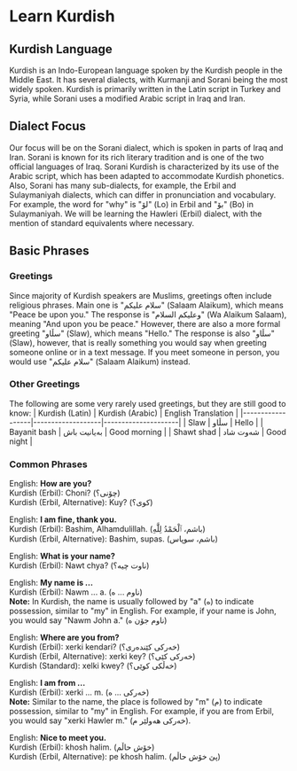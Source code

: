 # Learn Kurdish

## Kurdish Language
Kurdish is an Indo-European language spoken by the Kurdish people in the Middle East. It has several dialects, with Kurmanji and Sorani being the most widely spoken. Kurdish is primarily written in the Latin script in Turkey and Syria, while Sorani uses a modified Arabic script in Iraq and Iran.

## Dialect Focus
Our focus will be on the Sorani dialect, which is spoken in parts of Iraq and Iran. Sorani is known for its rich literary tradition and is one of the two official languages of Iraq.
Sorani Kurdish is characterized by its use of the Arabic script, which has been adapted to accommodate Kurdish phonetics.
Also, Sorani has many sub-dialects, for example, the Erbil and Sulaymaniyah dialects, which can differ in pronunciation and vocabulary. For example, the word for "why" is "لۆ" (Lo) in Erbil and "بۆ" (Bo) in Sulaymaniyah.
We will be learning the Hawleri (Erbil) dialect, with the mention of standard equivalents where necessary.

## Basic Phrases
### Greetings
Since majority of Kurdish speakers are Muslims, greetings often include religious phrases. Main one is "سلام علیکم" (Salaam Alaikum), which means "Peace be upon you." The response is "وعلیکم السلام" (Wa Alaikum Salaam), meaning "And upon you be peace."
However, there are also a more formal greeting "سڵاو" (Slaw), which means "Hello." The response is also "سڵاو" (Slaw), however, that is really something you would say when greeting someone online or in a text message. If you meet someone in person, you would use "سلام علیکم" (Salaam Alaikum) instead.

### Other Greetings
The following are some very rarely used greetings, but they are still good to know:
| Kurdish (Latin) | Kurdish (Arabic) | English Translation |
|------------------|-------------------|---------------------|
| Slaw | سڵاو | Hello |
| Bayanit bash | بەیانیت باش | Good morning |
| Shawt shad | شەوت شاد | Good night |

### Common Phrases
English: **How are you?** <br>
Kurdish (Erbil): Choni? (چۆنی؟) <br>
Kurdish (Erbil, Alternative): Kuy? (کوی؟) <br>

English: **I am fine, thank you.** <br>
Kurdish (Erbil): Bashim, Alhamdulillah. (باشم، ٱلْحَمْدُ لِلَّٰهِ) <br>
Kurdish (Erbil, Alternative): Bashim, supas. (باشم، سوپاس) <br>

English: **What is your name?** <br>
Kurdish (Erbil): Nawt chya? (ناوت چیه؟) <br>

English: **My name is ...** <br>
Kurdish (Erbil): Nawm ... a. (ناوم ... ه) <br>
**Note:** In Kurdish, the name is usually followed by "a" (ه) to indicate possession, similar to "my" in English. For example, if your name is John, you would say "Nawm John a." (ناوم جۆن ه)

English: **Where are you from?** <br>
Kurdish (Erbil): xerki kendari? (خەرکی کێندەری؟) <br>
Kurdish (Erbil, Alternative): xerki key? (خەرکی کێی؟) <br>
Kurdish (Standard): xelki kwey? (خەڵکی کوێی؟) <br>

English: **I am from ...** <br>
Kurdish (Erbil): xerki ... m. (خەرکی ... ه) <br>
**Note:** Similar to the name, the place is followed by "m" (م) to indicate possession, similar to "my" in English. For example, if you are from Erbil, you would say "xerki Hawler m." (خەرکی هەولێر م).

English: **Nice to meet you.** <br>
Kurdish (Erbil): khosh halim. (خۆش حاڵم) <br>
Kurdish (Erbil, Alternative): pe khosh halim. (پێ خۆش حاڵم) <br>
